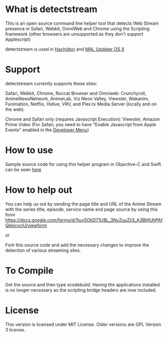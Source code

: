 # What is detectstream
This is an open source command line helper tool that detects Web Stream presence in Safari, Webkit, OmniWeb and Chrome using the Scripting framework (other browsers are unsupported as they don't support Applescript)

detectstream is used in [Hachidori](https://github.com/chikorita157/hachidori) and [MAL Updater OS X](https://github.com/chikorita157/malupdaterosx-cocoa)

# Support
detectstream currently supports these sites:

Safari, Webkit, Chrome, Roccat Browser and Omniweb: Crunchyroll, AnimeNewsNetwork, AnimeLab, Viz Neon Valley, Viewster, Wakanim, Funimation, Netflix, Hidive, VRV,  and Plex.tv Media Server (locally and on the web).

Chrome and Safari only (requires Javascript Execution): Viewster, Amazon Prime Video (For Safari, you need to have "Enable Javascript from Apple Events" enabled in the [Developer Menu](https://support.apple.com/kb/PH21491))

# How to use
Sample source code for using this helper program in Objective-C and Swift can be seen [here](https://github.com/chikorita157/detectstream/wiki/Usage)

# How to help out
You can help us out by sending the page title and URL of the Anime Stream with the series title, episode, service name and page source by using this form
https://docs.google.com/forms/d/1tuv5OhD71U8L_3NyZuuZii3_A3BHlUhPAfQkkicvciU/viewform

or

Fork this source code and add the necessary changes to improve the detection of various streaming sites.

# To Compile
Get the source and then type xcodebuild. Having the applications installed is no longer necessary as the scripting bridge headers are now included.

# License
This version is licensed under MIT License. Older versions are GPL Version 3 license.
